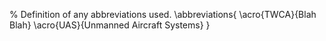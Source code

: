% Definition of any abbreviations used.
\abbreviations{
 \acro{TWCA}{Blah Blah}
 \acro{UAS}{Unmanned Aircraft Systems}
}



